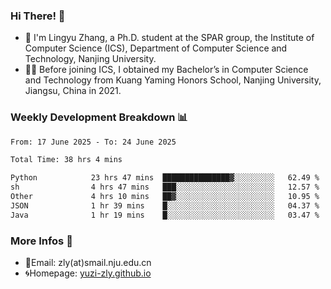 ### Hi There! 👋 
- 🐳 I'm Lingyu Zhang, a Ph.D. student at the SPAR group, the Institute of Computer Science (ICS), Department of Computer Science and Technology, Nanjing University.
- 🧑‍🎓 Before joining ICS, I obtained my Bachelor’s in Computer Science and Technology from Kuang Yaming Honors School, Nanjing University, Jiangsu, China in 2021.

### Weekly Development Breakdown :bar_chart:

<!--START_SECTION:waka-->

```txt
From: 17 June 2025 - To: 24 June 2025

Total Time: 38 hrs 4 mins

Python            23 hrs 47 mins  ███████████████▓░░░░░░░░░   62.49 %
sh                4 hrs 47 mins   ███░░░░░░░░░░░░░░░░░░░░░░   12.57 %
Other             4 hrs 10 mins   ██▓░░░░░░░░░░░░░░░░░░░░░░   10.95 %
JSON              1 hr 39 mins    █░░░░░░░░░░░░░░░░░░░░░░░░   04.37 %
Java              1 hr 19 mins    █░░░░░░░░░░░░░░░░░░░░░░░░   03.47 %
```

<!--END_SECTION:waka-->

<!--
### Github Contributions :octocat:

![](https://raw.githubusercontent.com/yuzi-zly/yuzi-zly/output/github-contribution-grid-snake.svg)              
-->

### More Infos 📖

- 📧Email: zly(at)smail.nju.edu.cn
- 🌀Homepage: [yuzi-zly.github.io](https://yuzi-zly.github.io/)
